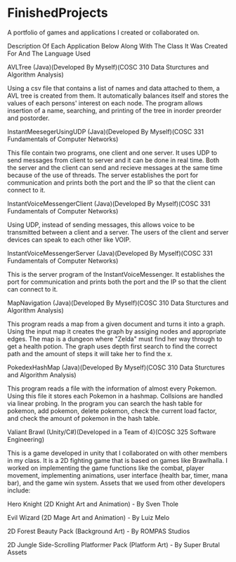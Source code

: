 # FinishedProjects
A portfolio of games and applications I created or collaborated on.

Description Of Each Application Below Along With The Class It Was Created For And The Language Used


AVLTree (Java)(Developed By Myself)(COSC 310 Data Sturctures and Algorithm Analysis)

Using a csv file that contains a list of names and data attached to them, a AVL tree is created from them. It automatically balances itself and stores the values of each persons' interest on each node. The program allows insertion of a name, searching, and printing of the tree in inorder preorder and postorder.


InstantMeesegerUsingUDP (Java)(Developed By Myself)(COSC 331 Fundamentals of Computer Networks)

This file contain two programs, one client and one server. It uses UDP to send messages from client to server and it can be done in real time. Both the server and the client can send and recieve messages at the same time because of the use of threads. The server establishes the port for communication and prints both the port and the IP so that the client can connect to it.


InstantVoiceMessengerClient (Java)(Developed By Myself)(COSC 331 Fundamentals of Computer Networks)

Using UDP, instead of sending messages, this allows voice to be transmitted between a client and a server. The users of the client and server devices can speak to each other like VOIP. 


InstantVoiceMessengerServer (Java)(Developed By Myself)(COSC 331 Fundamentals of Computer Networks)

This is the server program of the InstantVoiceMessenger. It establishes the port for communication and prints both the port and the IP so that the client can connect to it.


MapNavigation (Java)(Developed By Myself)(COSC 310 Data Sturctures and Algorithm Analysis)

This program reads a map from a given document and turns it into a graph. Using the input map it creates the graph by assiging nodes and appropriate edges. The map is a dungeon where "Zelda" must find her way through to get a health potion. The graph uses depth first search to find the correct path and the amount of steps it will take her to find the x.


PokedexHashMap (Java)(Developed By Myself)(COSC 310 Data Sturctures and Algorithm Analysis)

This program reads a file with the information of almost every Pokemon. Using this file it stores each Pokemon in a hashmap. Collsions are handled via linear probing. In the program you can search the hash table for pokemon, add pokemon, delete pokemon, check the current load factor, and check the amount of pokemon in the hash table.


Valiant Brawl (Unity/C#)(Developed in a Team of 4)(COSC 325 Software Engineering)

This is a game developed in unity that I collaborated on with other members in my class. It is a 2D fighting game that is based on games like Brawlhalla. I worked on implementing the game functions like the combat, player movement, implementing animations, user interface (health bar, timer, mana bar), and the game win system. Assets that we used from other developers include:

Hero Knight (2D Knight Art and Animation) - By Sven Thole

Evil Wizard (2D Mage Art and Animation) - By Luiz Melo

2D Forest Beauty Pack (Background Art) - By ROMPAS Studios

2D Jungle Side-Scrolling Platformer Pack (Platform Art) - By Super Brutal Assets
